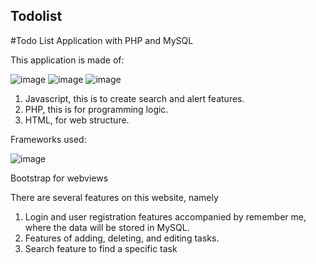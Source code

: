## Todolist

#Todo List Application with PHP and MySQL

This application is made of:

![image](https://user-images.githubusercontent.com/72976453/213944790-df07ea88-cda9-4e74-ab3a-b82621b5845c.png) ![image](https://user-images.githubusercontent.com/72976453/213944863-fd97800e-842e-42d3-99c6-b14fc5bc39fb.png) ![image](https://user-images.githubusercontent.com/72976453/213944889-e7971ba5-5675-47fc-ab91-1abfb6e01b83.png)

1. Javascript, this is to create search and alert features.
2. PHP, this is for programming logic.
3. HTML, for web structure.

Frameworks used:

![image](https://user-images.githubusercontent.com/72976453/213944924-8714668e-855d-46dd-91cf-3d2d7ab07769.png)

Bootstrap for webviews

There are several features on this website, namely
1. Login and user registration features accompanied by remember me, where the data will be stored in MySQL.
2. Features of adding, deleting, and editing tasks.
3. Search feature to find a specific task

